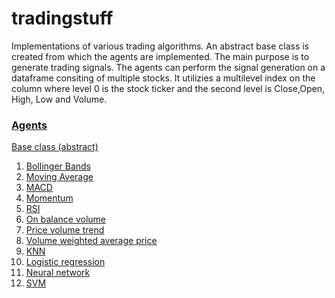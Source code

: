 # tradingstuff
Implementations of various trading algorithms. An abstract base class is created from which the agents are implemented. 
The main purpose is to generate trading signals. 
The agents can perform the signal generation on a dataframe consiting of multiple stocks. 
It utilizies a multilevel index on the column where level 0 is the stock ticker and the second level is Close,Open, High, Low and Volume.



### [Agents](https://github.com/asmirprepic/tradingstuff/blob/main/agents.py)
[Base class (abstract)](https://github.com/asmirprepic/tradingstuff/blob/main/agents/trading_agent.py)

1. [Bollinger Bands](https://github.com/asmirprepic/tradingstuff/blob/main/agents/bollinger_bands_agent.py)
2. [Moving Average](https://github.com/asmirprepic/tradingstuff/blob/main/agents/moving_average_agent.py)
3. [MACD](https://github.com/asmirprepic/tradingstuff/blob/main/agents/macd_agent.py)
4. [Momentum](https://github.com/asmirprepic/tradingstuff/blob/main/agents/momentum_agent.py)
5. [RSI](https://github.com/asmirprepic/tradingstuff/blob/main/agents/rsi_agent.py)
6. [On balance volume](https://github.com/asmirprepic/tradingstuff/blob/main/agents/on_balance_volume_agent.py)
7. [Price volume trend](https://github.com/asmirprepic/tradingstuff/blob/main/agents/price_volume_trend_agent.py)
8. [Volume weighted average price](https://github.com/asmirprepic/tradingstuff/blob/main/agents/volume_weighted_average_price.py)
9. [KNN](https://github.com/asmirprepic/tradingstuff/blob/main/agents/knn_agent.py)
10. [Logistic regression](https://github.com/asmirprepic/tradingstuff/blob/main/agents/logistic_reg_agent.py)
11. [Neural network](https://github.com/asmirprepic/tradingstuff/blob/main/agents/nn_classification_agent.py)
12. [SVM](https://github.com/asmirprepic/tradingstuff/blob/main/agents/svm_agent.py)
